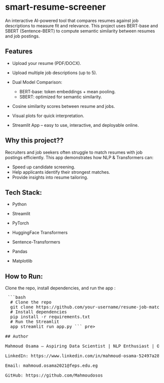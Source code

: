 # smart-resume-screener
An interactive AI-powered tool that compares resumes against job descriptions to measure fit and relevance. This project uses BERT-base and SBERT (Sentence-BERT) to compute semantic similarity between resumes and job postings.

## Features
- Upload your resume (PDF/DOCX).

- Upload multiple job descriptions (up to 5).

- Dual Model Comparison:
  - BERT-base: token embeddings + mean pooling.
  - SBERT: optimized for semantic similarity.

- Cosine similarity scores between resume and jobs.

- Visual plots for quick interpretation.

- Streamlit App – easy to use, interactive, and deployable online.

## Why this project??
Recruiters and job seekers often struggle to match resumes with job postings efficiently.
This app demonstrates how NLP & Transformers can:
- Speed up candidate screening.
- Help applicants identify their strongest matches.
- Provide insights into resume tailoring.

## Tech Stack:
- Python

- Streamlit

- PyTorch

- HuggingFace Transformers

- Sentence-Transformers

- Pandas

- Matplotlib


## How to Run:
Clone the repo, install dependencies, and run the app :
<pre> ```bash 
  # Clone the repo 
  git clone https://github.com/your-username/resume-job-matcher.git cd resume-job-matcher 
  # Install dependencies 
  pip install -r requirements.txt 
  # Run the Streamlit 
  app streamlit run app.py ``` pre>

## Author

Mahmoud Osama – Aspiring Data Scientist | NLP Enthusiast | Open to Internships & Junior Roles

LinkedIn: https://www.linkedin.com/in/mahmoud-osama-52497a28b

Email: mahmoud.osama2021@feps.edu.eg

GitHub: https://github.com/Mahmoudosos 

  
